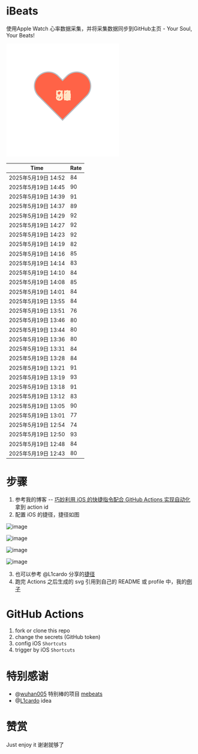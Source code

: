 # iBeats
使用Apple Watch 心率数据采集，并将采集数据同步到GitHub主页 - Your Soul, Your Beats!

![](./files/heart.svg)

<!--START_SECTION:my_heart_rate-->
| Time | Rate | 
 | ---- | ---- | 
| 2025年5月19日 14:52 | 84 |
| 2025年5月19日 14:45 | 90 |
| 2025年5月19日 14:39 | 91 |
| 2025年5月19日 14:37 | 89 |
| 2025年5月19日 14:29 | 92 |
| 2025年5月19日 14:27 | 92 |
| 2025年5月19日 14:23 | 92 |
| 2025年5月19日 14:19 | 82 |
| 2025年5月19日 14:16 | 85 |
| 2025年5月19日 14:14 | 83 |
| 2025年5月19日 14:10 | 84 |
| 2025年5月19日 14:08 | 85 |
| 2025年5月19日 14:01 | 84 |
| 2025年5月19日 13:55 | 84 |
| 2025年5月19日 13:51 | 76 |
| 2025年5月19日 13:46 | 80 |
| 2025年5月19日 13:44 | 80 |
| 2025年5月19日 13:36 | 80 |
| 2025年5月19日 13:31 | 84 |
| 2025年5月19日 13:28 | 84 |
| 2025年5月19日 13:21 | 91 |
| 2025年5月19日 13:19 | 93 |
| 2025年5月19日 13:18 | 91 |
| 2025年5月19日 13:12 | 83 |
| 2025年5月19日 13:05 | 90 |
| 2025年5月19日 13:01 | 77 |
| 2025年5月19日 12:54 | 74 |
| 2025年5月19日 12:50 | 93 |
| 2025年5月19日 12:48 | 84 |
| 2025年5月19日 12:43 | 80 |

<!--END_SECTION:my_heart_rate-->

# 步骤
1. 参考我的博客 -- [巧妙利用 iOS 的快捷指令配合 GitHub Actions 实现自动化](https://github.com/yihong0618/gitblog/issues/198) 拿到 action id
2. 配置 iOS 的捷径，捷径如图

![image](https://user-images.githubusercontent.com/15976103/122154218-0db0b480-ce97-11eb-93bb-5aec07c558dc.png)

![image](https://user-images.githubusercontent.com/15976103/122154236-186b4980-ce97-11eb-8e4b-70551a0391ae.png)

![image](https://user-images.githubusercontent.com/15976103/122154268-2d47dd00-ce97-11eb-902e-3acf292265a9.png)

![image](https://user-images.githubusercontent.com/15976103/122174055-fa144680-ceb4-11eb-9be2-3eb83cd516f7.png)

3. 也可以参考 @L1cardo 分享的[捷径](https://www.icloud.com/shortcuts/6ab6047b459c41ad822ad6b94b1c03d4)
4. 跑完 Actions 之后生成的 svg 引用到自己的 README 或 profile 中，我的[例子](https://github.com/yihong0618) 

# GitHub Actions

1. fork or clone this repo
2. change the secrets (GitHub token)
3. config iOS `Shortcuts` 
4. trigger by iOS `Shortcuts`

# 特别感谢
- @[wuhan005](https://github.com/wuhan005) 特别棒的项目 [mebeats](https://github.com/wuhan005/mebeats)
- @[L1cardo](https://github.com/L1cardo) idea

# 赞赏
Just enjoy it
谢谢就够了
